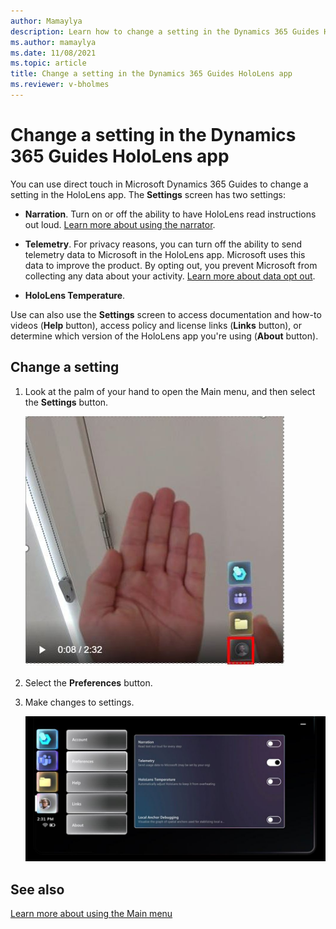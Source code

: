 ```yaml
---
author: Mamaylya
description: Learn how to change a setting in the Dynamics 365 Guides HoloLens app
ms.author: mamaylya
ms.date: 11/08/2021
ms.topic: article
title: Change a setting in the Dynamics 365 Guides HoloLens app
ms.reviewer: v-bholmes
---
```


# Change a setting in the Dynamics 365 Guides HoloLens app

You can use direct touch in Microsoft Dynamics 365 Guides to change a setting in the HoloLens app. The **Settings** screen has two settings:

- **Narration**. Turn on or off the ability to have HoloLens read instructions out loud. [Learn more about using the narrator](voice-commands.md#narration). 

- **Telemetry**. For privacy reasons, you can turn off the ability to send telemetry data to Microsoft in the HoloLens app. Microsoft uses this data to improve the product. By opting out, you prevent Microsoft from collecting any data about your activity. [Learn more about data opt out](hololens-app-data-opt-out.md).

- **HoloLens Temperature**. 

Use can also use the **Settings** screen to access documentation and how-to videos (**Help** button), access policy and license links (**Links** button), or determine which version of the HoloLens app you're using (**About** button).

## Change a setting

1. Look at the palm of your hand to open the Main menu, and then select the **Settings** button.

    ![Screen shot of hand and Main menu.](media/main-menu-profile-settings.JPG "Screen shot of hand and Main menu")
    
2. Select the **Preferences** button.

3. Make changes to settings. 

    ![Screen shot of Settings window.](media/hololens-settings-8.JPG "Screen shot of Settings window")

## See also

[Learn more about using the Main menu](main-menu.md)
